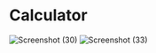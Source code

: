 # Calculator
![Screenshot (30)](https://user-images.githubusercontent.com/78575837/232747355-5d415e11-73eb-4432-a57b-bc4c31226608.png)
![Screenshot (33)](https://user-images.githubusercontent.com/78575837/232747364-c667dea1-7274-4739-8795-49565c7db634.png)

